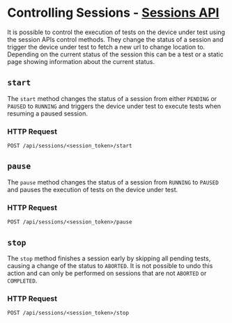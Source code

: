 # Controlling Sessions - [Sessions API](../README.md#sessions-api)

It is possible to control the execution of tests on the device under test using the session APIs control methods. They change the status of a session and trigger the device under test to fetch a new url to change location to. Depending on the current status of the session this can be a test or a static page showing information about the current status.

## `start`
The `start` method changes the status of a session from either `PENDING` or `PAUSED` to `RUNNING` and triggers the device under test to execute tests when resuming a paused session.

### HTTP Request

`POST /api/sessions/<session_token>/start`

## `pause`
The `pause` method changes the status of a session from `RUNNING` to `PAUSED` and pauses the execution of tests on the device under test.

### HTTP Request

`POST /api/sessions/<session_token>/pause`

## `stop`
The `stop` method finishes a session early by skipping all pending tests, causing a change of the status to `ABORTED`. It is not possible to undo this action and can only be performed on sessions that are not `ABORTED` or `COMPLETED`.

### HTTP Request

`POST /api/sessions/<session_token>/stop`


